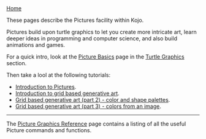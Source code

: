 <div class="nav">
  <a href="index.html">Home</a>
</div>


These pages describe the Pictures facility within Kojo.

Pictures build upon turtle graphics to let you create more intricate art, learn deeper ideas in programming and computer science, and also build animations and games.

For a quick intro, look at the [Picture Basics](concepts/turtle-picture-basics.html) page in the [Turtle Graphics](turtle-index.html) section.

Then take a lool at the following tutorials:
* [Introduction to Pictures](tutorials/pictures-intro.html).
* [Introduction to grid based generative art](tutorials/generative-art-grid-intro.html).
* [Grid based generative art (part 2) - color and shape palettes](tutorials/generative-art-grid-part2.html).
* [Grid based generative art (part 3) - colors from an image](tutorials/generative-art-grid-part3.html).

---

The [Picture Graphics Reference](reference/picture.html) page contains a listing of all the useful Picture commands and functions.